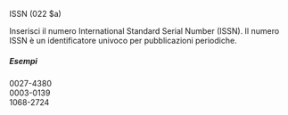 ISSN (022 $a)

 Inserisci il numero International Standard Serial Number (ISSN). Il numero ISSN è un identificatore univoco per pubblicazioni periodiche.  

##### Esempi  
0027-4380  
0003-0139  
1068-2724 
